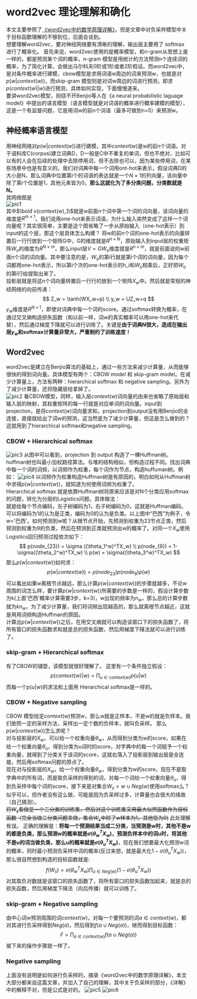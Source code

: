# word2vec 理论理解和确化
本文主要参照了[《word2vec中的数学原理详解》](https://www.cnblogs.com/peghoty/p/3857839.html)，但是文章中对负采样模型中关于目标函数理解的不够到位，后面会谈到。     
想要理解word2vec，要对神经网络要有清晰的理解，输出层主要用了 softmax 进行了概率化。
首先来说，word2vec使用的是概率模型，和n-gram从思想上是一样的，都是预测某个词的概率，n-gram 模型是用统计的方法预测n个连续词的概率，为了简化计算，会做出马尔科夫0阶或1阶或者2阶假设。而word2vec中，是对条件概率进行建模，cbow模型是求用词语w周边的词来预测w，也就是对$p(w|context(w))$，而skip-gram 模型则是对词w周边的词进行预测，即求$p(context(w)|w)$进行预测，具体如何实现，下面慢慢道来。  
要讲word2vec模型，则绕不开Benjio等人在《a neural probabilistic laguage model》中提出的语言模型（语言模型就是对词语的概率进行概率建模的模型），这是一个有监督问题，它是用词w的前n个词语（最多可做到n=5）来预测w。

## 神经概率语言模型
用神经网络对$p(w|context(w))$进行建模，其中$context(w)$是w的前n个词语。对于语料库C(corpus)建立词典D，D一般是C中不重复的单词，但也不绝对，比如可以有的人会在后续的处理中去除停用词，但不去除也可以，因为某些停用词，在某些场景中也是有意义的。我们对词典中每一个词用ont-hot来表示，假设词典D的大小是N，那么词典中位置第i个的词语的表达就是一个$N\times 1$的列向量，该向量中除了第i个位置是1，其他元素皆为0。**那么这就化为了多分类问题，分类数就是N。**    
其网络图是  
![pic1](../pic/Selection_027.jpg)  
其中$\bold v(context(w)_1)$就是w前面n个词中第一个词的词向量，该词向量的维度是$R^{m\times 1}$。我们说用one-hot来表示词语，为什么输入突然变成了这样一个词向量呢？其实很简单，主要是这个图省略了一步从原始输入（one-hot表示）到input的这个层，那这个层具体怎么构建？ 将w的前n个词的one-hot表示的向量转置后一行行放到一个矩阵G中，G的维度就是$R^{n\times N}$，原始输入到input层的权重矩阵$W_o$的维度为$R^{N\times m}$，那么input层$V=GW_o$维度就是$R^{n\times m}$，就是前面说的w前面n个词的词向量。其中要注意的是，$W_o$的第i行就是第i个词的词向量，因为每个词都用one-hot表示，所以第i个次的one-hot表示的h_i和$W_o$相乘后，正好把$W_o$的第i行给提取出来了。  
投影层就是将这n个词向量转置后一行行的放到一个矩阵$X_w$中。然后就是常规的神经网络的向前传递：  
$$
Z_w = \tanh(WX_w+p) \\
y_w = UZ_w+q
$$
$y_w$维度是$R^{N\times 1}$，即使对词典中每一个词的score。通过softmax转换为概率，在通过交叉熵构造损失函数（和以前一样，词w的真实概率可以用one-hot来代替），然后通过梯度下降就可以进行训练了。关键是**由于词典N很大，造成在输出层$y_w$和softmax计算量非常大，严重制约了训练速度！**  

## Word2vec 
word2vec是建立在Benjio算法的基础上，通过一些方法来减少计算量，从而能够很快的得到词向量。具体模型有两个：CBOW model 和 skip-gram model。在减少计算量上，方法有两种：hierarchical softmax 和 negative sampling。另外为了减少计算量，还将隐藏层给拿掉了。  
![pic2](../pic/Selection_028.jpg)
看CBOW模型，同样，输入层$context(w)$词向量的由来也省略了原始层和输入层的映射，其权重矩阵的每一行就是对应单词的词向量。input到projection，是将$context(w)$词向量求和，projection到output没有用Benjio的全连接，直接就给出了词w的预测，这当然是为了减少计算量，但这是怎么做到的？这就用到了hierarchical softmax和negative sampling。

### CBOW + Hierarchical softmax

![pic3](../pic/Selection_029.jpg)
从图中可以看到，projection 到 output 构造了一棵Huffman树。huffman树也叫最小加权路径算法。与堆的结构相似，但构造过程不同。找出词典中每一个词的词频，以词频作为权重，每个词作为节点，构造huffuman树。例如：
![pic4](../pic/Selection_030.jpg)
以词频作为权重构造Huffman树是有原因的，明白如何从Huffman树中求得$p(w|context(w))$，就知道为何使用词频为权重了。  
Hierarchical softmax 就是依靠Huffman树将原来应该是对N个分类应用softmax的问题，转化为分层的Logistics问题。具体做法：  
就是给每个节点编码，左子树编码为1，右子树编码为0，这就是Huffman编码。可以将编码为1的认为是正类，编码为0的认为是负类。以上图中“巴西”为例子，令w='巴西'。如何预测到w呢？从根节点开始，先预测到权重为23节点正类，然后预测到权重为9的负类，然后在预测到正类就预测出w的概率了。对同一个$X_w$使用Logistics回归预测过程依次如下：
$$
p(node_{23}) = \sigma ((\theta_1^w)^TX_w) \\
p(node_{9}) = 1-\sigma((\theta_2^w)^TX_w) \\
p(w) = \sigma((\theta_3^w)^TX_w)
$$
那么$p(w|context(w))$如何求：
$$
p(w|context(w))=p(node_{23})p(node_9)p(w)
$$
可以看出如果w离根节点越远，那么计算$p(w|context(w))$的步骤就越多，不论w周围的词怎么样，要计算$p(w|context(w))$所需要的步数是一样的，假设计算步数为k(上面'巴西'概率计算需要3步，k=3)，w出现的频率为$n_w$，那么总的计算步数就为$kn_w$，为了减少计算量，我们将词频出现越高的，那么就离根节点越近，这就是用用词频构造Huffman的原因。  
计算出$p(w|context(w))$之后，在用交叉熵就可以构造该窗口下的损失函数了，将所有窗口的损失函数求和就是总的损失函数，然后用梯度下降法就可以进行训练了。  

### skip-gram + Hierarchical softmax
有了CBOW的铺垫，该模型就很好理解了。
这里有一个条件独立假设：
$$
p(context(w)|w) = \prod_{u\in context(w)} p(u|w)
$$
而每一个$p(u|w)$的求法和上面用 Hierarchical softmax是一样的。

### CBOW + Negative sampling
CBOW 模型给定$context(w)$预测w，那么w就是正样本，不是w的就是负样本。我们依照一定的采样方法，采样出一定个数的负样本，就叫负采样。
那么$p(w|context(w))$怎么求呢？    
对与投影层的$X_w$，可以给一个权重向量$\theta_w$，从而得到分类为w的score，如果在给一个权重向量$\theta_u$，得到分类为u词时的score，对字典中的每一个词赋予一个权重向量，就得到了分类关于该词的score，这就右落入了投影层到输出层是全连接，然后用softmax问题的原点了。  
现在对与投影层的$X_w$，给一个权重向量$\theta_w$，得到分类为w的score，现在不是取字典中的所有词，而是取负采样的得到的词，对每一个词给一个权重向量$\theta_u$，得到负采样中每个词的score，接下来是对集合$W_s=w\cup Neg(w)$使用softmax么？似乎可以，但作者没有这么做，可能是因为负采样过多，计算量也会很大的缘故（自己猜测）。  
~~将$W_s$看做是一个二分类的训练集，然后对这个训练集采用最大似然函数作为目标函数（完全当做二分类问题来做，集合$W_s$中除了w样本为1，其他皆为0)~~ 此处理解有误。
正确的理解是：**将每一个预测结果当成二分类，当预测是w时，其他不是w的都是负类，那么预测w的概率就是$\sigma(\theta_w^TX_w)$，预测负样本中的词u时，将其他不是u的词当做负类，那么u的概率就是$\sigma(\theta_u^TX_w)$**，现在我们想要最大化预测w词的概率，同时最小预测负采样中词的概率(反过来想，就是最大化$1-\sigma(\theta_u^TX_w))$，那么很自然想到构造的目标函数就是:
$$
f(W_s)  = \sigma(\theta_w^TX_w) \prod_{u \in Neg(w)}(1-\sigma(\theta_u^TX_w))
$$
对其取负对数就是该窗口的损失函数了，将所有窗口的损失函数加起来，就是总的损失函数，然后用梯度下降法（向后传播）就可以训练了。

### skip-gram + Negative sampling
由中心词w预测周围的词$context(w)$，对每一个要预测的词$a\in context(w)$，都对其进行负采样得到$Neg(a)$，然后得到$f(a\cup Neg(a))$，继而得到目标函数：
$$
F = \prod_{a\in context(w)} f(a\cup Neg(a))
$$
接下来的操作步骤就一样了。

### Negative sampling
上面没有说明是如何进行负采样的，摘录《word2vec中的数学原理详解》，本文大部分都来自这篇文章，并加入了自己的理解，其中关于负采样的部分，《详解》中的解释不对，但是公式是对的。
![pic5](../pic/Selection_032.jpg)
![pic6](../pic/Selection_033.jpg)
